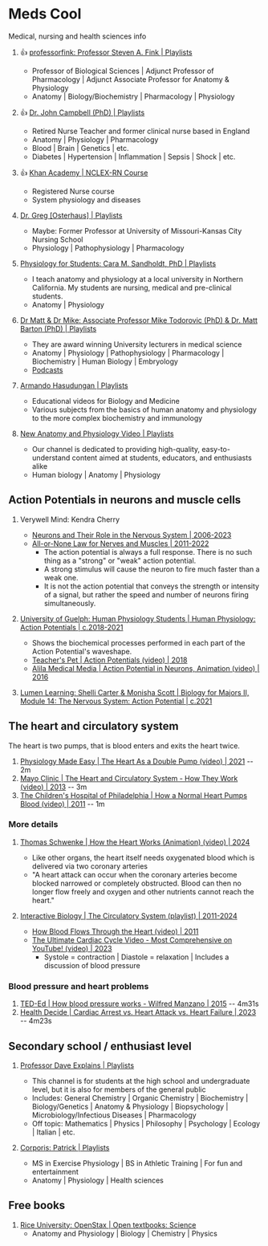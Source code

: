 # Meds Cool

Medical, nursing and health sciences info

1. :thumbsup: [professorfink: Professor Steven A. Fink | Playlists](https://www.youtube.com/@professorfink/playlists)
   - Professor of Biological Sciences | Adjunct Professor of Pharmacology | Adjunct Associate Professor for Anatomy & Physiology
   - Anatomy | Biology/Biochemistry | Pharmacology | Physiology

1. :thumbsup: [Dr. John Campbell (PhD) | Playlists](https://www.youtube.com/@Campbellteaching/playlists)
   - Retired Nurse Teacher and former clinical nurse based in England
   - Anatomy | Physiology | Pharmacology
   - Blood | Brain | Genetics | etc.
   - Diabetes | Hypertension | Inflammation | Sepsis | Shock | etc.

1. :thumbsup: [Khan Academy | NCLEX-RN Course](https://www.khanacademy.org/test-prep/nclex-rn)
   - Registered Nurse course
   - System physiology and diseases

1. [Dr. Greg [Osterhaus] | Playlists](https://www.youtube.com/@osterhausg/playlists)
   - Maybe: Former Professor at University of Missouri-Kansas City Nursing School
   - Physiology | Pathophysiology | Pharmacology

1. [Physiology for Students: Cara M. Sandholdt, PhD | Playlists](https://www.youtube.com/@PhysiologyforStudents/playlists)
   - I teach anatomy and physiology at a local university in Northern California. My students are nursing, medical and pre-clinical students.
   - Anatomy | Physiology

1. [Dr Matt & Dr Mike: Associate Professor Mike Todorovic (PhD) & Dr. Matt Barton  (PhD) | Playlists](https://www.youtube.com/@DrMattDrMike/playlists)
   - They are award winning University lecturers in medical science
   - Anatomy | Physiology | Pathophysiology | Pharmacology | Biochemistry | Human Biology | Embryology
   - [Podcasts](https://podcasts.apple.com/au/podcast/dr-matt-and-dr-mikes-medical-podcast/id1270681468)

1. [Armando Hasudungan | Playlists](https://www.youtube.com/@armandohasudungan/playlists)
   - Educational videos for Biology and Medicine
   - Various subjects from the basics of human anatomy and physiology to the more complex biochemistry and immunology

1. [New Anatomy and Physiology Video | Playlists](https://www.youtube.com/@anatomyandphysiologyvideo/playlists)
   - Our channel is dedicated to providing high-quality, easy-to-understand content aimed at students, educators, and enthusiasts alike
   - Human biology | Anatomy | Physiology


## Action Potentials in neurons and muscle cells

1. Verywell Mind: Kendra Cherry
   - [Neurons and Their Role in the Nervous System | 2006-2023](https://www.verywellmind.com/what-is-a-neuron-2794890)
   - [All-or-None Law for Nerves and Muscles | 2011-2022](https://www.verywellmind.com/what-is-the-all-or-none-law-2794808)
     * The action potential is always a full response. There is no such thing as a "strong" or "weak" action potential.
     * A strong stimulus will cause the neuron to fire much faster than a weak one.
     * It is not the action potential that conveys the strength or intensity of a signal, but rather the speed and number of neurons firing simultaneously.

1. [University of Guelph: Human Physiology Students | Human Physiology: Action Potentials | c.2018-2021](https://books.lib.uoguelph.ca/human-physiology/chapter/action-potentials/)
   - Shows the biochemical processes performed in each part of the Action Potential's waveshape.
   - [Teacher's Pet | Action Potentials (video) | 2018](https://www.youtube.com/watch?v=FEHNIELPb0s)
   - [Alila Medical Media | Action Potential in Neurons, Animation (video) | 2016](https://www.youtube.com/watch?v=iBDXOt_uHTQ)

1. [Lumen Learning: Shelli Carter & Monisha Scott | Biology for Majors II, Module 14: The Nervous System: Action Potential | c.2021](https://courses.lumenlearning.com/wm-biology2/chapter/action-potential/)


## The heart and circulatory system

The heart is two pumps, that is blood enters and exits the heart twice.

1. [Physiology Made Easy | The Heart As a Double Pump (video) | 2021](https://www.youtube.com/watch?v=tv4-h5ivf4o) -- 2m
1. [Mayo Clinic | The Heart and Circulatory System - How They Work (video) | 2013](https://www.youtube.com/watch?v=CWFyxn0qDEU) -- 3m
1. [The Children's Hospital of Philadelphia | How a Normal Heart Pumps Blood (video) | 2011](https://www.youtube.com/watch?v=JA0Wb3gc4mE) -- 1m

### More details

1. [Thomas Schwenke | How the Heart Works (Animation) (video) | 2024](https://www.youtube.com/watch?v=L7XLal4Cm1U)
   - Like other organs, the heart itself needs oxygenated blood which is delivered via two coronary arteries
   - "A heart attack can occur when the coronary arteries become blocked narrowed or completely obstructed. Blood
     can then no longer flow freely and oxygen and other nutrients cannot reach the heart."

1. [Interactive Biology | The Circulatory System (playlist) | 2011-2024](https://www.youtube.com/playlist?list=PLD178541375192EF4)
   - [How Blood Flows Through the Heart (video) | 2011](https://www.youtube.com/watch?v=VUtehbgbpRk)
   - [The Ultimate Cardiac Cycle Video - Most Comprehensive on YouTube! (video) | 2023](https://www.youtube.com/watch?v=toZI5997hz8)
     * Systole = contraction | Diastole = relaxation | Includes a discussion of blood pressure


### Blood pressure and heart problems

1. [TED-Ed | How blood pressure works - Wilfred Manzano | 2015](https://www.youtube.com/watch?v=Ab9OZsDECZw) -- 4m31s
1. [Health Decide | Cardiac Arrest vs. Heart Attack vs. Heart Failure | 2023](https://www.youtube.com/watch?v=KPKLq-LQjbc) -- 4m23s


## Secondary school / enthusiast level

1. [Professor Dave Explains | Playlists](https://www.youtube.com/@ProfessorDaveExplains/playlists)
   - This channel is for students at the high school and undergraduate level, but it is also for members of the general public
   - Includes: General Chemistry | Organic Chemistry | Biochemistry | Biology/Genetics |
     Anatomy & Physiology | Biopsychology | Microbiology/Infectious Diseases | Pharmacology
   - Off topic: Mathematics | Physics | Philosophy | Psychology | Ecology | Italian | etc.

1. [Corporis: Patrick | Playlists](https://www.youtube.com/@Corporis/playlists)
   - MS in Exercise Physiology | BS in Athletic Training | For fun and entertainment
   - Anatomy | Physiology | Health sciences


## Free books

1. [Rice University: OpenStax | Open textbooks: Science](https://openstax.org/subjects/science)
   - Anatomy and Physiology | Biology | Chemistry | Physics

